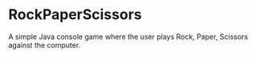 # RockPaperScissors
A simple Java console game where the user plays Rock, Paper, Scissors against the computer.
